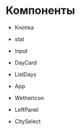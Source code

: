 # Компоненты

- Кнопка

- stat
- input
- DayCard
- ListDays
- App
- WetherIcon
- LeftPanel
- CitySelect
